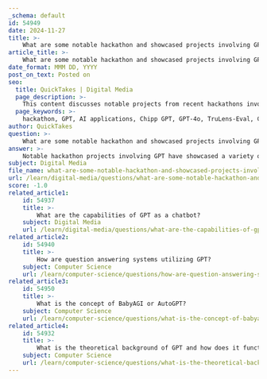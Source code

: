 ```yaml
---
_schema: default
id: 54949
date: 2024-11-27
title: >-
    What are some notable hackathon and showcased projects involving GPT?
article_title: >-
    What are some notable hackathon and showcased projects involving GPT?
date_format: MMM DD, YYYY
post_on_text: Posted on
seo:
  title: QuickTakes | Digital Media
  page_description: >-
    This content discusses notable projects from recent hackathons involving GPT, showcasing innovative applications of large language models in various domains. It highlights events like Chipp GPT Hackathon, GPT-4o Hackathon, and others that demonstrate creativity in leveraging AI technologies.
  page_keywords: >-
    hackathon, GPT, AI applications, Chipp GPT, GPT-4o, TruLens-Eval, Custom GPTs, innovation, incident summary generator
author: QuickTakes
question: >-
    What are some notable hackathon and showcased projects involving GPT?
answer: >-
    Notable hackathon projects involving GPT have showcased a variety of innovative applications that leverage the capabilities of large language models. Here are some highlights from recent hackathons:\n\n1. **Chipp GPT Hackathon**: This event encouraged participants to create and monetize their own OpenAI Assistants using Chipp's platform. Builders shared their entries through social media, and the winners were recognized in a dedicated award show. The projects developed during this hackathon addressed a wide range of problems, demonstrating the versatility of GPT in real-world applications.\n\n2. **GPT-4o Hackathon**: This hackathon brought together a diverse group of developers who created applications that aim to shape the future of AI. The event was marked by a convergence of minds and technology, resulting in numerous innovative solutions that utilized the GPT-4 model.\n\n3. **GPT-4 and Truera Hackathon**: This event saw over 1,600 participants forming 302 teams, leading to the development of 56 AI applications. Participants utilized TruLens-Eval to refine their projects, showcasing the potential of GPT in enhancing various functionalities and user experiences.\n\n4. **Custom GPTs Hackathon**: Aimed at both experienced developers and those without coding knowledge, this 24-hour hackathon allowed participants to create their own basic apps with CustomGPTs or explore open-source alternatives like LangChain. This initiative emphasized accessibility and encouraged experimentation with GPT technology.\n\n5. **Incident Summary Generator**: Prior to one of the hackathons, an engineer developed a feature that auto-generates incident summaries based on updates. This project exemplifies how GPT can be integrated into existing products to enhance functionality and streamline processes.\n\nThese hackathons not only highlight the creativity and technical skills of participants but also demonstrate the practical applications of GPT in various domains, from content generation to utility functions. The collaborative environment of these events fosters innovation and encourages developers to explore the full potential of language models like GPT.
subject: Digital Media
file_name: what-are-some-notable-hackathon-and-showcased-projects-involving-gpt.md
url: /learn/digital-media/questions/what-are-some-notable-hackathon-and-showcased-projects-involving-gpt
score: -1.0
related_article1:
    id: 54937
    title: >-
        What are the capabilities of GPT as a chatbot?
    subject: Digital Media
    url: /learn/digital-media/questions/what-are-the-capabilities-of-gpt-as-a-chatbot
related_article2:
    id: 54940
    title: >-
        How are question answering systems utilizing GPT?
    subject: Computer Science
    url: /learn/computer-science/questions/how-are-question-answering-systems-utilizing-gpt
related_article3:
    id: 54950
    title: >-
        What is the concept of BabyAGI or AutoGPT?
    subject: Computer Science
    url: /learn/computer-science/questions/what-is-the-concept-of-babyagi-or-autogpt
related_article4:
    id: 54932
    title: >-
        What is the theoretical background of GPT and how does it function as a large language model?
    subject: Computer Science
    url: /learn/computer-science/questions/what-is-the-theoretical-background-of-gpt-and-how-does-it-function-as-a-large-language-model
---
```


&nbsp;